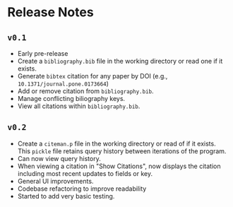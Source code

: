 # Release Notes

## `v0.1`
- Early pre-release
- Create a `bibliography.bib` file in the working directory or read one if it exists.
- Generate `bibtex` citation for any paper by DOI (e.g., `10.1371/journal.pone.0173664`)
- Add or remove citation from `bibliography.bib`.
- Manage conflicting biliography keys.
- View all citations within `bibliography.bib`.

## `v0.2`
- Create a `citeman.p` file in the working directory or read of if it exists. This `pickle` file retains query history between iterations of the program.
- Can now view query history.
- When viewing a citation in "Show Citations", now displays the citation including most recent updates to fields or key.
- General UI improvements.
- Codebase refactoring to improve readability
- Started to add very basic testing.